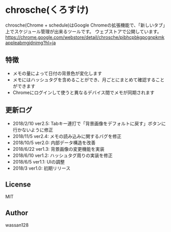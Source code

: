 # chrosche(くろすけ)
chrosche(Chrome + schedule)はGoogle Chromeの拡張機能で、「新しいタブ」上でスケジュール管理が出来るツールです。
ウェブストアで公開しています。 https://chrome.google.com/webstore/detail/chrosche/pibhcpbkgpcgnpkmkappleabmgjdnimg?hl=ja

## 特徴
* メモの量によって日付の背景色が変化します
* メモにはハッシュタグを含めることができ、月ごとにまとめて確認することができます
* Chromeにログインして使うと異なるデバイス間でメモが同期されます

## 更新ログ
* 2018/2/10 ver2.5: Tabキー連打で「背景画像をデフォルトに戻す」ボタンに行かないように修正
* 2018/11/5 ver2.4: メモの読み込みに関するバグを修正
* 2018/10/5 ver2.0: 内部データ構造を改善
* 2018/6/22	ver1.3: 背景画像の変更機能を実装
* 2018/6/10	ver1.2: ハッシュタグ周りの実装を修正
* 2018/6/5	ver1.1: UIの調整
* 2018/3	ver1.0: 初期リリース

## License
MIT

## Author
wassan128
